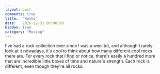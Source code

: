 ```yaml
---
layout: post
comments: true
title:  "Rocks"
date:   2016-12-31 00:00:00
hidden: true
category: "Musing"
---
```

I've had a rock collection ever since I was a wee-tot, and although I rarely look at it nowadays, it's cool to think about how many different cool rocks there are. For every rock that I find or notice, there's easily a hundred more that are incredible little boxes of time and nature's strength. Each rock is different, even though they're all rocks.

